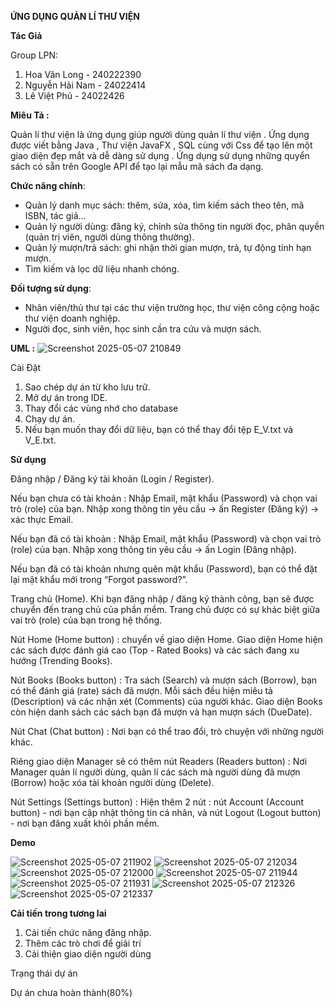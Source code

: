**ỨNG DỤNG QUẢN LÍ THƯ VIỆN** 

**Tác Giả**

Group LPN:

1. Hoa Văn Long - 240222390
2. Nguyễn Hải Nam  - 24022414
3. Lê Việt Phú - 24022426

**Miêu Tả :**

Quản lí thư viện là ứng dụng giúp người dùng quản lí thư viện . Ứng dụng được viết bằng Java , Thư viện JavaFX , SQL cùng với Css để tạo lên một giao diện đẹp mắt và dễ dàng sử dụng . Ứng dụng sử dụng những quyển sách có sẵn trên Google API để tạo lại mẫu mã sách đa dạng.

**Chức năng chính**:

- Quản lý danh mục sách: thêm, sửa, xóa, tìm kiếm sách theo tên, mã ISBN, tác giả...
- Quản lý người dùng: đăng ký, chỉnh sửa thông tin người đọc, phân quyền (quản trị viên, người dùng thông thường).
- Quản lý mượn/trả sách: ghi nhận thời gian mượn, trả, tự động tính hạn mượn.
- Tìm kiếm và lọc dữ liệu nhanh chóng.

**Đối tượng sử dụng**:

- Nhân viên/thủ thư tại các thư viện trường học, thư viện công cộng hoặc thư viện doanh nghiệp.
- Người đọc, sinh viên, học sinh cần tra cứu và mượn sách.

**UML :**
![Screenshot 2025-05-07 210849](https://github.com/user-attachments/assets/acb31925-c007-4797-98aa-ff2bda0f9bcf)


Cài Đặt
1. Sao chép dự án từ kho lưu trữ.
2. Mở dự án trong IDE.
3. Thay đổi các vùng nhớ cho database
3. Chạy dự án.
4. Nếu bạn muốn thay đổi dữ liệu, bạn có thể thay đổi tệp E_V.txt và V_E.txt.

**Sử dụng**

Đăng nhập / Đăng ký tài khoản (Login  / Register).

Nếu bạn chưa có tài khoản : Nhập Email, mật khẩu (Password) và chọn vai trò (role) của bạn.
        Nhập xong thông tin yêu cầu → ấn Register (Đăng ký) → xác thực Email.

Nếu bạn đã có tài khoản : Nhập Email, mật khẩu (Password) và chọn vai trò (role) của bạn.
        Nhập xong thông tin yêu cầu → ấn Login (Đăng nhập).

Nếu bạn đã có tài khoản nhưng quên mật khẩu (Password), bạn có thể đặt lại mật khẩu mới trong “Forgot password?”.

Trang chủ (Home).
Khi bạn đăng nhập / đăng ký thành công, bạn sẽ được chuyển đến trang chủ của phần mềm.
Trang chủ được có sự khác biệt giữa vai trò (role) của bạn trong hệ thống.

Nút Home (Home button) : chuyển về giao diện Home. Giao diện Home hiện các sách được đánh giá cao (Top - Rated Books) và các sách đang xu hướng (Trending Books).

Nút Books (Books button) :  Tra sách (Search) và mượn sách (Borrow), bạn có thể đánh giá (rate)  sách đã mượn. Mỗi sách đều hiện miêu tả (Description) và các nhận xét (Comments) của người khác. Giao diện Books còn hiện danh sách các sách bạn đã mượn và hạn mượn sách (DueDate).

Nút Chat (Chat button) : Nơi bạn có thể trao đổi, trò chuyện với những người khác.

Riêng giao diện Manager sẽ có thêm nút Readers (Readers button) : Nơi Manager quản lí người dùng, quản lí các sách mà người dùng đã mượn (Borrow) hoặc xóa tài khoản người dùng (Delete).

Nút Settings (Settings button) : Hiện thêm 2 nút : nút Account (Account button) - nơi bạn cập nhật thông tin cá nhân, và nút Logout (Logout button) - nơi bạn đăng xuất khỏi phần mềm.

**Demo**


![Screenshot 2025-05-07 211902](https://github.com/user-attachments/assets/c175263a-9358-4893-9eee-1e9435ae5997)
![Screenshot 2025-05-07 212034](https://github.com/user-attachments/assets/22e3d8ad-5520-4218-95f9-76a94af1f2a2)
![Screenshot 2025-05-07 212000](https://github.com/user-attachments/assets/583c1f86-287f-4cf3-990f-fbb8745f6e92)
![Screenshot 2025-05-07 211944](https://github.com/user-attachments/assets/5236e54c-5581-435a-bd66-52e50af2f68f)
![Screenshot 2025-05-07 211931](https://github.com/user-attachments/assets/ac914542-5b12-4c5e-b712-82a16a788df2)
![Screenshot 2025-05-07 212326](https://github.com/user-attachments/assets/f7c505ab-bd5f-4fee-bcb2-3b02e6c5d220)
![Screenshot 2025-05-07 212337](https://github.com/user-attachments/assets/49e83766-48e6-4d95-953a-57b71d668cea)

**Cải tiến trong tương lai**

1. Cải tiến chức năng đăng nhập.
2. Thêm các trò chơi để giải trí 
3. Cải thiện giao diện người dùng 

Trạng thái dự án 

Dự án chưa hoàn thành(80%)
